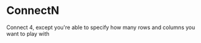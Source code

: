# ConnectN
Connect 4, except you're able to specify how many rows and columns you want to play with
